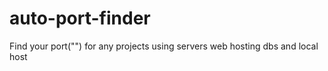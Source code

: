 # auto-port-finder
Find your port("") for any projects using servers web hosting dbs and local host
